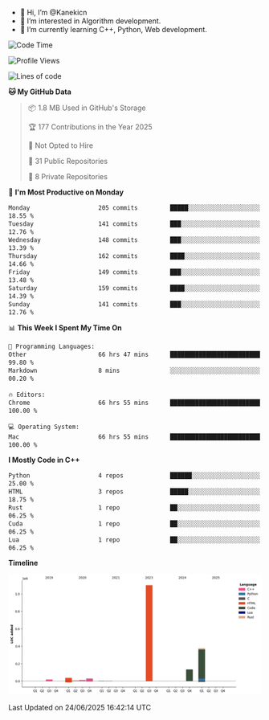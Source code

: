 - 👋 Hi, I’m @Kanekicn
- 👀 I’m interested in Algorithm development.
- 🌱 I’m currently learning C++, Python, Web development.

<!---
cotecsz/cotecsz is a ✨ special ✨ repository because its `README.md` (this file) appears on your GitHub profile.
You can click the Preview link to take a look at your changes.
--->

<!--START_SECTION:waka-->
![Code Time](http://img.shields.io/badge/Code%20Time-3%2C724%20hrs%2018%20mins-blue)

![Profile Views](http://img.shields.io/badge/Profile%20Views-0-blue)

![Lines of code](https://img.shields.io/badge/From%20Hello%20World%20I%27ve%20Written-1.7%20million%20lines%20of%20code-blue)

**🐱 My GitHub Data** 

> 📦 1.8 MB Used in GitHub's Storage 
 > 
> 🏆 177 Contributions in the Year 2025
 > 
> 🚫 Not Opted to Hire
 > 
> 📜 31 Public Repositories 
 > 
> 🔑 8 Private Repositories 
 > 
📅 **I'm Most Productive on Monday** 

```text
Monday                   205 commits         █████░░░░░░░░░░░░░░░░░░░░   18.55 % 
Tuesday                  141 commits         ███░░░░░░░░░░░░░░░░░░░░░░   12.76 % 
Wednesday                148 commits         ███░░░░░░░░░░░░░░░░░░░░░░   13.39 % 
Thursday                 162 commits         ████░░░░░░░░░░░░░░░░░░░░░   14.66 % 
Friday                   149 commits         ███░░░░░░░░░░░░░░░░░░░░░░   13.48 % 
Saturday                 159 commits         ████░░░░░░░░░░░░░░░░░░░░░   14.39 % 
Sunday                   141 commits         ███░░░░░░░░░░░░░░░░░░░░░░   12.76 % 
```


📊 **This Week I Spent My Time On** 

```text
💬 Programming Languages: 
Other                    66 hrs 47 mins      █████████████████████████   99.80 % 
Markdown                 8 mins              ░░░░░░░░░░░░░░░░░░░░░░░░░   00.20 % 

🔥 Editors: 
Chrome                   66 hrs 55 mins      █████████████████████████   100.00 % 

💻 Operating System: 
Mac                      66 hrs 55 mins      █████████████████████████   100.00 % 
```

**I Mostly Code in C++** 

```text
Python                   4 repos             ██████░░░░░░░░░░░░░░░░░░░   25.00 % 
HTML                     3 repos             █████░░░░░░░░░░░░░░░░░░░░   18.75 % 
Rust                     1 repo              ██░░░░░░░░░░░░░░░░░░░░░░░   06.25 % 
Cuda                     1 repo              ██░░░░░░░░░░░░░░░░░░░░░░░   06.25 % 
Lua                      1 repo              ██░░░░░░░░░░░░░░░░░░░░░░░   06.25 % 
```



**Timeline**

![Lines of Code chart](https://raw.githubusercontent.com/Kanekicn/Kanekicn/master/assets/bar_graph.png)


 Last Updated on 24/06/2025 16:42:14 UTC
<!--END_SECTION:waka-->
